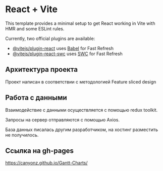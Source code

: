 # React + Vite

This template provides a minimal setup to get React working in Vite with HMR and some ESLint rules.

Currently, two official plugins are available:

- [@vitejs/plugin-react](https://github.com/vitejs/vite-plugin-react/blob/main/packages/plugin-react/README.md) uses [Babel](https://babeljs.io/) for Fast Refresh
- [@vitejs/plugin-react-swc](https://github.com/vitejs/vite-plugin-react-swc) uses [SWC](https://swc.rs/) for Fast Refresh

## Архитектура проекта

Проект написан в соответствии с методологией Feature sliced design

## Работа с данными

Взаимодействие с данными осуществляется с помощью redux toolkit.

Запросы на сервер отправляются с помощью Axios.

База данных писалась другим разработчиком, на хостинг разместить не получилось.

## Ссылка на gh-pages
https://canyonz.github.io/Gantt-Charts/
